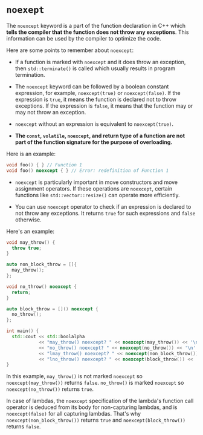 # `noexept`

The `noexcept` keyword is a part of the function declaration in C++ which **tells the compiler that the function does not throw any exceptions**. This information can be used by the compiler to optimize the code. 

Here are some points to remember about `noexcept`:

- If a function is marked with `noexcept` and it does throw an exception, then `std::terminate()` is called which usually results in program termination.

- The `noexcept` keyword can be followed by a boolean constant expression, for example, `noexcept(true)` or `noexcept(false)`. If the expression is `true`, it means the function is declared not to throw exceptions. If the expression is `false`, it means that the function may or may not throw an exception.

- `noexcept` without an expression is equivalent to `noexcept(true)`.

- **The `const`, `volatile`, `noexcept`, and return type of a function are not part of the function signature for the purpose of overloading.**

Here is an example:

```cpp
void foo() { } // Function 1
void foo() noexcept { } // Error: redefinition of Function 1
```

- `noexcept` is particularly important in move constructors and move assignment operators. If these operations are `noexcept`, certain functions like `std::vector::resize()` can operate more efficiently. 

- You can use `noexcept` operator to check if an expression is declared to not throw any exceptions. It returns `true` for such expressions and `false` otherwise.

Here's an example:

```cpp
void may_throw() {
  throw true;
}

auto non_block_throw = []{
  may_throw();
};

void no_throw() noexcept {
  return;
}

auto block_throw = []() noexcept {
  no_throw();
};

int main() {
  std::cout << std::boolalpha
            << "may_throw() noexcept? " << noexcept(may_throw()) << '\n'
            << "no_throw() noexcept? " << noexcept(no_throw()) << '\n'
            << "lmay_throw() noexcept? " << noexcept(non_block_throw()) << '\n'
            << "lno_throw() noexcept? " << noexcept(block_throw()) << '\n';
}
```
In this example, `may_throw()` is not marked `noexcept` so `noexcept(may_throw())` returns `false`. `no_throw()` is marked `noexcept` so `noexcept(no_throw())` returns `true`.

In case of lambdas, the `noexcept` specification of the lambda's function call operator is deduced from its body for non-capturing lambdas, and is `noexcept(false)` for all capturing lambdas. That's why `noexcept(non_block_throw())` returns `true` and `noexcept(block_throw())` returns `false`.